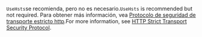 <span data-ttu-id="88b9e-101">`UseHsts`se recomienda, pero no es necesario.</span><span class="sxs-lookup"><span data-stu-id="88b9e-101">`UseHsts` is recommended but not required.</span></span> <span data-ttu-id="88b9e-102">Para obtener más información, vea [Protocolo de seguridad de transporte estricto http](xref:security/enforcing-ssl#http-strict-transport-security-protocol-hsts).</span><span class="sxs-lookup"><span data-stu-id="88b9e-102">For more information, see [HTTP Strict Transport Security Protocol](xref:security/enforcing-ssl#http-strict-transport-security-protocol-hsts).</span></span>
